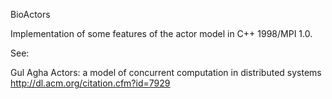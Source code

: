 BioActors

Implementation of some features of the
actor model in C++ 1998/MPI 1.0.

See:

Gul Agha
Actors: a model of concurrent computation in distributed systems
http://dl.acm.org/citation.cfm?id=7929

